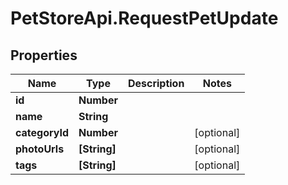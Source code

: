 # PetStoreApi.RequestPetUpdate

## Properties

Name | Type | Description | Notes
------------ | ------------- | ------------- | -------------
**id** | **Number** |  | 
**name** | **String** |  | 
**categoryId** | **Number** |  | [optional] 
**photoUrls** | **[String]** |  | [optional] 
**tags** | **[String]** |  | [optional] 


